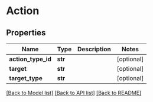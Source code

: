 # Action

## Properties
Name | Type | Description | Notes
------------ | ------------- | ------------- | -------------
**action_type_id** | **str** |  | [optional] 
**target** | **str** |  | [optional] 
**target_type** | **str** |  | [optional] 

[[Back to Model list]](../README.md#documentation-for-models) [[Back to API list]](../README.md#documentation-for-api-endpoints) [[Back to README]](../README.md)

